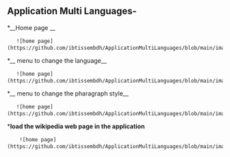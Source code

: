 ## Application Multi Languages-
     
 *__Home page __ 

       ![home page](https://github.com/ibtissembdh/ApplicationMultiLanguages/blob/main/images/1.png)
     
 *__ menu to change the language__
 
       ![home page](https://github.com/ibtissembdh/ApplicationMultiLanguages/blob/main/images/2.png)
       
  *__ menu to change the pharagraph style__
 
       ![home page](https://github.com/ibtissembdh/ApplicationMultiLanguages/blob/main/images/3.png)
       
  *__load the wikipedia web page in the application__
       
        ![home page](https://github.com/ibtissembdh/ApplicationMultiLanguages/blob/main/images/4.png)
     
